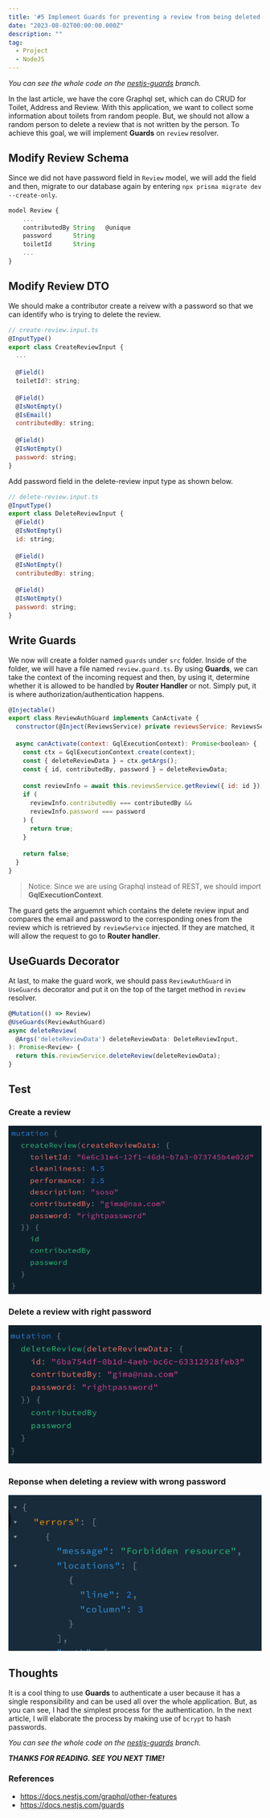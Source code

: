 ```yaml
---
title: '#5 Implement Guards for preventing a review from being deleted'
date: "2023-08-02T00:00:00.000Z"
description: ""
tag:
  - Project
  - NodeJS
---
```


_You can see the whole code on the [nestjs-guards](https://github.com/shkim04/find-your-wc/tree/nestjs-guards) branch._

In the last article, we have the core Graphql set, which can do CRUD for Toilet, Address and Review. With this application, we want to collect some information about toilets from random people. But, we should not allow a random person to delete a review that is not written by the person. To achieve this goal, we will implement **Guards** on `review` resolver.

## Modify Review Schema
Since we did not have password field in `Review` model, we will add the field and then, migrate to our database again by entering `npx prisma migrate dev --create-only`.

```js
model Review {
    ...
    contributedBy String   @unique
    password      String
    toiletId      String
    ...
}
```

## Modify Review DTO
We should make a contributor create a reivew with a password so that we can identify who is trying to delete the review.
```js
// create-review.input.ts
@InputType()
export class CreateReviewInput {
  ...

  @Field()
  toiletId?: string;

  @Field()
  @IsNotEmpty()
  @IsEmail()
  contributedBy: string;

  @Field()
  @IsNotEmpty()
  password: string;
}
```

Add password field in the delete-review input type as shown below.
```js
// delete-review.input.ts
@InputType()
export class DeleteReviewInput {
  @Field()
  @IsNotEmpty()
  id: string;

  @Field()
  @IsNotEmpty()
  contributedBy: string;

  @Field()
  @IsNotEmpty()
  password: string;
}
```

## Write Guards
We now will create a folder named `guards` under `src` folder. Inside of the folder, we will have a file named `review.guard.ts`. By using **Guards**, we can take the context of the incoming request and then, by using it, determine whether it is allowed to be handled by **Router Handler** or not. Simply put, it is where authorization/authentication happens.

```js
@Injectable()
export class ReviewAuthGuard implements CanActivate {
  constructor(@Inject(ReviewsService) private reviewsService: ReviewsService) {}

  async canActivate(context: GqlExecutionContext): Promise<boolean> {
    const ctx = GqlExecutionContext.create(context);
    const { deleteReviewData } = ctx.getArgs();
    const { id, contributedBy, password } = deleteReviewData;

    const reviewInfo = await this.reviewsService.getReview({ id: id });
    if (
      reviewInfo.contributedBy === contributedBy &&
      reviewInfo.password === password
    ) {
      return true;
    }

    return false;
  }
}
```

> Notice: Since we are using Graphql instead of REST, we should import **GqlExecutionContext**.

The guard gets the arguemnt which contains the delete review input and compares the email and password to the corresponding ones from the review which is retrieved by `reviewService` injected. If they are matched, it will allow the request to go to **Router handler**.

## UseGuards Decorator
At last, to make the guard work, we should pass `ReviewAuthGuard` in `UseGuards` decorator and put it on the top of the target method in `review` resolver.

```js
@Mutation(() => Review)
@UseGuards(ReviewAuthGuard)
async deleteReview(
  @Args('deleteReviewData') deleteReviewData: DeleteReviewInput,
): Promise<Review> {
  return this.reviewService.deleteReview(deleteReviewData);
}
```

## Test

### Create a review
![create-reivew](../imgs/2023-08-02/create-review.png)
### Delete a review with right password
![delete-review](../imgs/2023-08-02/delete-review.png)
### Reponse when deleting a review with wrong password
![delete-forbidden](../imgs/2023-08-02/delete-forbidden.png)

## Thoughts
It is a cool thing to use **Guards** to authenticate a user because it has a single responsibility and can be used all over the whole application. But, as you can see, I had the simplest process for the authentication. In the next article, I will elaborate the process by making use of `bcrypt` to hash passwords.

_You can see the whole code on the [nestjs-guards](https://github.com/shkim04/find-your-wc/tree/nestjs-guards) branch._

_**THANKS FOR READING. SEE YOU NEXT TIME!**_

### References
- https://docs.nestjs.com/graphql/other-features
- https://docs.nestjs.com/guards
